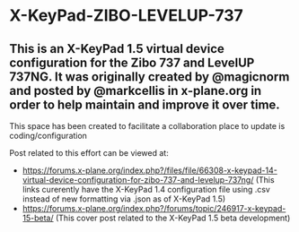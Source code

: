 # X-KeyPad-ZIBO-LEVELUP-737

## This is an X-KeyPad 1.5 virtual device configuration for the Zibo 737 and LevelUP 737NG. It was originally created by @magicnorm and posted by @markcellis in x-plane.org in order to help maintain and improve it over time.

This space has been created to facilitate a collaboration place to update is coding/configuration

Post related to this effort can be viewed at:
- https://forums.x-plane.org/index.php?/files/file/66308-x-keypad-14-virtual-device-configuration-for-zibo-737-and-levelup-737ng/ (This links curerently have the X-KeyPad 1.4 configuration file using .csv instead of new formatting via .json as of X-KeyPad 1.5)
- https://forums.x-plane.org/index.php?/forums/topic/246917-x-keypad-15-beta/ (This cover post related to the X-KeyPad 1.5 beta development)
